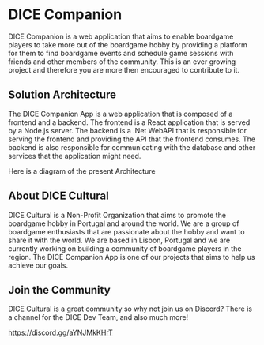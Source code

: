 # DICE Companion
DICE Companion is a web application that aims to enable boardgame players to take more out of the boardgame hobby by providing a platform for them to find boardgame events and schedule game sessions with friends and other members of the community. This is an ever growing project and therefore you are more then encouraged to contribute to it.

## Solution Architecture
The DICE Companion App is a web application that is composed of a frontend and a backend. The frontend is a React application that is served by a Node.js server. The backend is a .Net WebAPI that is responsible for serving the frontend and providing the API that the frontend consumes. The backend is also responsible for communicating with the database and other services that the application might need.

Here is a diagram of the present Architecture


## About DICE Cultural
DICE Cultural is a Non-Profit Organization that aims to promote the boardgame hobby in Portugal and around the world. We are a group of boardgame enthusiasts that are passionate about the hobby and want to share it with the world. We are based in Lisbon, Portugal and we are currently working on building a community of boardgame players in the region. The DICE Companion App is one of our projects that aims to help us achieve our goals.

## Join the Community
DICE Cultural is a great community so why not join us on Discord? There is a channel for the DICE Dev Team, and also much more!

https://discord.gg/aYNJMkKHrT